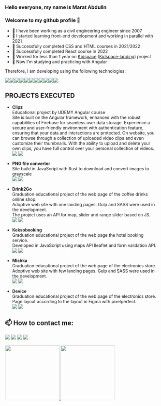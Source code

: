 ### Hello everyone, my name is Marat Abdulin
### Welcome to my github profile 👋

- 🔭 I have been working as a civil engineering engineer since 2007
- 🌱 I started learning front-end development and working in parallel with 2021
- 👯 Successfully completed CSS and HTML courses in 2021/2022
- 👯 Successfully completed React course in 2022
- 🎯 Worked for less than 1 year on [Kidspace](https://providers.kidspace.id/) ([Kidspace-landing](https://www.kidspace.id/)) project
- 💬 Now I'm studying and practicing with Angular

Therefore, I am developing using the following technologies:
<br>
<div style='display:flex ; align-items:center'>
<img src='https://img.shields.io/badge/HTML5-orange'>
<img src='https://img.shields.io/badge/CSS3-blue'>
<img src='https://img.shields.io/badge/STYLED_COMPONENTS-blue'>
<img src='https://img.shields.io/badge/JAVASCRIPT-yellow'>
<img src='https://img.shields.io/badge/TYPESCRIPT-blue'>
<img src='https://img.shields.io/badge/REACTJS-blue'>
<img src='https://img.shields.io/badge/REACT_ROUTER_DOM-red'>
<img src='https://img.shields.io/badge/GRAPHQL-lightgreen'>
<img src='https://img.shields.io/badge/APOLLO-green'>
<img src='https://img.shields.io/badge/NODEJS-strong'>
<img src='https://img.shields.io/badge/REDUX-blue'>
  
</div>

## PROJECTS EXECUTED

- <b>Clipz</b></br>
Educational project by UDEMY Angular course</br>
Site is built on the Angular framework, enhanced with the robust capabilities of Firebase for seamless user data storage. Experience a secure and user-friendly environment with authentication feature, ensuring that your data and interactions are protected. On website, you can browse through a collection of uploaded video clips and even customize their thumbnails. With the ability to upload and delete your own clips, you have full control over your personal collection of videos.</br> 
[<img src='https://img.shields.io/static/v1?label=&message=deploy&color=blueviolet&logo=Vercel'>](https://angular-clips-chi.vercel.app/)
[<img src='https://img.shields.io/static/v1?label=&message=repository&color=lightgreen&logo=GitHub&logoColor=black'>](https://github.com/maratabdulin/angular-clips) 

- <b>PNG file converter</b></br> Site build in JavaScript with Rust to download and convert images to grayscale</br> 
[<img src='https://img.shields.io/static/v1?label=&message=deploy&color=blueviolet&logo=Vercel'>](https://rust-images-six.vercel.app/)
[<img src='https://img.shields.io/static/v1?label=&message=repository&color=lightgreen&logo=GitHub&logoColor=black'>](https://github.com/maratabdulin/rust-images) 

- <b>Drink2Go</b></br> Graduation educational project of the web page of the coffee drinks online shop.</br> Adoptive web site with one landing pages. Gulp and SASS were used in the development.</br> The project uses an API for map, slider and range slider based on JS.</br>
[<img src='https://img.shields.io/static/v1?label=&message=deploy&color=blueviolet&logo=GitHub'>](https://maratabdulin.github.io/Drink2Go/)
[<img src='https://img.shields.io/static/v1?label=&message=repository&color=lightgreen&logo=GitHub&logoColor=black'>](https://github.com/maratabdulin/Drink2Go)

- <b>Keksobooking</b></br> Graduation educational project of the web page the hotel booking service.</br> Developed in JavaScript using maps API lleaflet and form validation API.</br>
[<img src='https://img.shields.io/static/v1?label=&message=deploy&color=blueviolet&logo=GitHub'>](https://maratabdulin.github.io/Keksobooking/)
[<img src='https://img.shields.io/static/v1?label=&message=repository&color=lightgreen&logo=GitHub&logoColor=black'>](https://github.com/maratabdulin/Keksobooking)

- <b>Mishka</b></br> Graduation educational project of the web page of the electronics store.</br> Adoptive web site with few landing pages. Gulp and SASS were used in the development.</br>
[<img src='https://img.shields.io/static/v1?label=&message=deploy&color=blueviolet&logo=GitHub'>](https://maratabdulin.github.io/Mishka/)
[<img src='https://img.shields.io/static/v1?label=&message=repository&color=lightgreen&logo=GitHub&logoColor=black'>](https://github.com/maratabdulin/Mishka)

- <b>Device</b></br> Graduation educational project of the web page of the electronics store.</br> Page layout according to the layout in Figma with pixelperfect.</br>
[<img src='https://img.shields.io/static/v1?label=&message=deploy&color=blueviolet&logo=GitHub'>](https://maratabdulin.github.io/Device/)
[<img src='https://img.shields.io/static/v1?label=&message=repository&color=lightgreen&logo=GitHub&logoColor=black'>](https://github.com/maratabdulin/Device)

## 📫 How to contact me:

<div align="start">
<a href="https://www.linkedin.com/in/marat-abdulin/" target="_blank"><img src="https://img.shields.io/badge/-LinkedIn-%230077B5?style=for-the-badge&logo=linkedin&logoColor=white" target="_blank"></a>
<a href = "mailto:abdulinmm@gmail.com"><img src="https://img.shields.io/badge/Gmail-D14836?style=for-the-badge&logo=gmail&logoColor=white" target="_blank"></a>
<a href="https://instagram.com/maratabdulin" target="_blank"><img src="https://img.shields.io/badge/-Instagram-%23E4405F?style=for-the-badge&logo=instagram&logoColor=white" target="_blank"></a>
<a href="https://t.me/maratabdu1in" target="_blank"><img src="https://img.shields.io/badge/-Telegram-%230077B5?style=for-the-badge&logo=telegram&logoColor=white" target="_blank"></a>
</div>
<br>
<div>
<a href="https://github.com/maratabdulin">
<img height="180em" src="https://github-readme-stats.vercel.app/api/top-langs/?username=maratabdulin&layout=compact&langs_count=8&theme=dracula"/>
<img height="180em" src="https://github-readme-stats.vercel.app/api?username=maratabdulin&show_icons=true&theme=dracula&include_all_commits=true&count_private=true"/>
</div>




